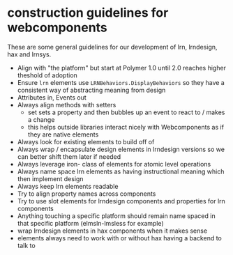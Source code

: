 # construction guidelines for webcomponents
These are some general guidelines for our development of lrn, lrndesign, hax and lrnsys.

- Align with "the platform" but start at Polymer 1.0 until 2.0 reaches higher theshold of adoption
- Ensure `lrn` elements use `LRNBehaviors.DisplayBehaviors` so they have a consistent way of abstracting meaning from design
- Attributes in, Events out
- Always align methods with setters
  - set sets a property and then bubbles up an event to react to / makes a change
  - this helps outside libraries interact nicely with Webcomponents as if they are native elements
- Always look for existing elements to build off of
- Always wrap / encapsulate design elements in lrndesign versions so we can better shift them later if needed
- Always leverage iron- class of elements for atomic level operations
- Always name space lrn elements as having instructional meaning which then implement design
- Always keep lrn elements readable
- Try to align property names across components
- Try to use slot elements for lrndesign components and properties for lrn components
- Anything touching a specific platform should remain name spaced in that specific platform (elmsln-lmsless for example)
- wrap lrndesign elements in hax components when it makes sense
- elements always need to work with or without hax having a backend to talk to
